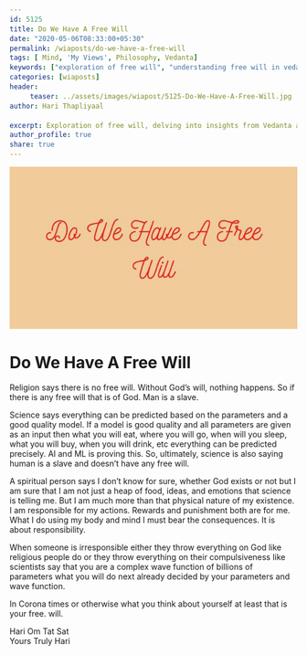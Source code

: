 ```yaml
--- 
id: 5125 
title: Do We Have A Free Will
date: "2020-05-06T08:33:00+05:30"
permalink: /wiaposts/do-we-have-a-free-will
tags: [ Mind, 'My Views', Philosophy, Vedanta]    
keywords: ["exploration of free will", "understanding free will in vedanta", "poetic insights on free will and choice", "philosophy of free will and determinism", "exploring free will in philosophical context"]  
categories: [wiaposts] 
header:
     teaser: ../assets/images/wiapost/5125-Do-We-Have-A-Free-Will.jpg
author: Hari Thapliyaal 

excerpt: Exploration of free will, delving into insights from Vedanta and philosophical contexts.
author_profile: true 
share: true 
---
```


![Do We Have A Free Will](../assets/images/wiapost/5125-Do-We-Have-A-Free-Will.jpg)     
   
# Do We Have A Free Will   
       
Religion says there is no free will. Without God’s will, nothing happens. So if there is any free will that is of God. Man is a slave.    
    
Science says everything can be predicted based on the parameters and a good quality model. If a model is good quality and all parameters are given as an input then what you will eat, where you will go, when will you sleep, what you will buy, when you will drink, etc everything can be predicted precisely. AI and ML is proving this. So, ultimately, science is also saying human is a slave and doesn’t have any free will.    
    
A spiritual person says I don’t know for sure, whether God exists or not but I am sure that I am not just a heap of food, ideas, and emotions that science is telling me. But I am much more than that physical nature of my existence. I am responsible for my actions. Rewards and punishment both are for me. What I do using my body and mind I must bear the consequences. It is about responsibility.    
    
When someone is irresponsible either they throw everything on God like religious people do or they throw everything on their compulsiveness like scientists say that you are a complex wave function of billions of parameters what you will do next already decided by your parameters and wave function.    
    
In Corona times or otherwise what you think about yourself at least that is your free. will.    
    
Hari Om Tat Sat     
Yours Truly Hari    
